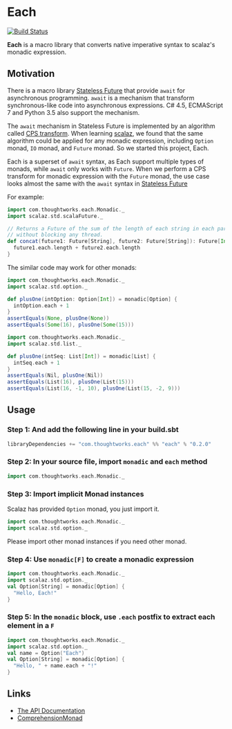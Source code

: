 # Each
[![Build Status](https://travis-ci.org/ThoughtWorksInc/each.svg?branch=master)](https://travis-ci.org/ThoughtWorksInc/each)

**Each** is a macro library that converts native imperative syntax to scalaz's monadic expression.

## Motivation

There is a macro library [Stateless Future](https://github.com/qifun/stateless-future) that provide `await` for asynchronous programming.
`await` is a mechanism that transform synchronous-like code into asynchronous expressions. C# 4.5, ECMAScript 7 and Python 3.5 also support the mechanism.

The `await` mechanism in Stateless Future is implemented by an algorithm called [CPS transform](https://en.wikipedia.org/wiki/Continuation-passing_style). When learning [scalaz](https://scalaz.github.io/scalaz/), we found that the same algorithm could be applied for any monadic expression, including `Option` monad, `IO` monad, and `Future` monad. So we started this project, Each.

Each is a superset of `await` syntax, as Each support multiple types of monads, while `await` only works with `Future`. When we perform a CPS transform for monadic expression with the `Future` monad, the use case looks almost the same with the `await` syntax in [Stateless Future](https://github.com/qifun/stateless-future)

For example:

``` scala
import com.thoughtworks.each.Monadic._
import scalaz.std.scalaFuture._

// Returns a Future of the sum of the length of each string in each parameter Future,
// without blocking any thread.
def concat(future1: Future[String], future2: Future[String]): Future[Int] = monadic[Future] {
  future1.each.length + future2.each.length
}
```

The similar code may work for other monads:

``` scala
import com.thoughtworks.each.Monadic._
import scalaz.std.option._

def plusOne(intOption: Option[Int]) = monadic[Option] {
  intOption.each + 1
}
assertEquals(None, plusOne(None))
assertEquals(Some(16), plusOne(Some(15)))
```

``` scala
import com.thoughtworks.each.Monadic._
import scalaz.std.list._

def plusOne(intSeq: List[Int]) = monadic[List] {
  intSeq.each + 1
}
assertEquals(Nil, plusOne(Nil))
assertEquals(List(16), plusOne(List(15)))
assertEquals(List(16, -1, 10), plusOne(List(15, -2, 9)))
```

## Usage

### Step 1: And add the following line in your build.sbt

``` sbt
libraryDependencies += "com.thoughtworks.each" %% "each" % "0.2.0"
```

### Step 2: In your source file, import `monadic` and `each` method

``` scala
import com.thoughtworks.each.Monadic._
```

### Step 3: Import implicit Monad instances

Scalaz has provided `Option` monad, you just import it.

``` scala
import com.thoughtworks.each.Monadic._
import scalaz.std.option._
```

Please import other monad instances if you need other monad.

### Step 4: Use `monadic[F]` to create a monadic expression

``` scala
import com.thoughtworks.each.Monadic._
import scalaz.std.option._
val Option[String] = monadic[Option] {
  "Hello, Each!"
}
```

### Step 5: In the `monadic` block, use `.each` postfix to extract each element in a `F`

``` scala
import com.thoughtworks.each.Monadic._
import scalaz.std.option._
val name = Option("Each")
val Option[String] = monadic[Option] {
  "Hello, " + name.each + "!"
}
```

## Links

 * [The API Documentation](https://oss.sonatype.org/service/local/repositories/snapshots/archive/com/thoughtworks/each/each_2.11/0.2.0-SNAPSHOT/each_2.11-0.2.1-SNAPSHOT-javadoc.jar/!/index.html)
 * [ComprehensionMonad](https://github.com/ThoughtWorksInc/each/wiki/ComprehensionMonad)

